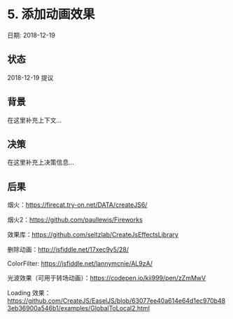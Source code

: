 # 5. 添加动画效果

日期: 2018-12-19

## 状态

2018-12-19 提议

## 背景

在这里补充上下文...

## 决策

在这里补充上决策信息...

## 后果

烟火：https://firecat.try-on.net/DATA/createJS6/

烟火2：https://github.com/paullewis/Fireworks

效果库：https://github.com/seltzlab/CreateJsEffectsLibrary

删除动画：http://jsfiddle.net/17xec9y5/28/

ColorFilter: https://jsfiddle.net/lannymcnie/AL9zA/

光波效果（可用于转场动画）：https://codepen.io/kii999/pen/zZmMwV

Loading 效果：https://github.com/CreateJS/EaselJS/blob/63077ee40a614e64d1ec970b483eb36900a546b1/examples/GlobalToLocal2.html

